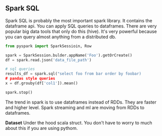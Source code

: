 ## Spark SQL

Spark SQL is probably the most important spark library. It contains the dataframe api.
You can apply SQL queries to dataframes. There are very popular big data tools that only do this (hive). It's very powerful because you can query almost anything from a distributed db.

```python
from pyspark import SparkSessioin, Row

spark = SparkSession.bulder.appName('Foo').getOrCreate()
df = spark.read.json('data_file_path')

# sql queries
results_df = spark.sql("select foo from bar order by foobar)
# pandas style queries
x = df.grouby(df['col1']).mean()

spark.stop()
```

The trend in spark is to use dataframes instead of RDDs.
They are faster and higher level.
Spark streaming and ml are moving from RDDs to dataframes. 

**Dataset** Under the hood scala struct. You don't have to worry to much about this if you are using pythom.
